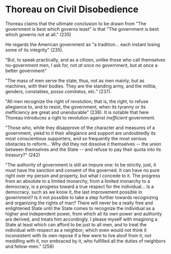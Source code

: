 # Thoreau on Civil Disobedience

Thoreau claims that the ultimate conclusion to be drawn from "The government is
best which governs least" is that
"The government is best which governs not at all." (235)


He regards the American government as "a tradition... each instant losing some
of its integrity" (235).

"But, to speak practically, and as a citizen, unlike those who call themselves
no-government men, I ask for, not *at once* no government, but at once a
better government"


"The mass of men serve the state, thus, not as men mainly, but as machines,
with their bodies. They are the standing army, and the militia, genders,
constables, *posse comitatus*, etc." (237).


"All men recognize the right of revolution; that is, the right, to refuse
allegiance to, and to resist, the government, when its tyranny or its
inefficiency are great and unendurable" (238). It is notable that here
Thoreau introduces a right to revolution against *inefficient* government.


"Those who, while they disapprove of the character and measures of a government,
yiekd to it their allegiance and support are undoubtedly its most conscientious supporters,
and so frequently the most serious obstacles to reform... Why did they not
dissolve it themselves -- the union between themselves and the State -- and
refuse to pay their quota into its treasury?" (242)


"The authority of government is still an impure one: to be strictly, just, it
must have the sanction and consent of the governed. It can have no pure right
over my person and property, but what I concede to it. The progress from an
absolute to a limited monarchy, from a limited monarchy to a democracy, is a
progress toward a true respect for the individual... Is a
democracy, such as we know it, the last improvement possible in government? Is
it not possible to take a step further towards recognizing and organizing the
rights of man? There will never be a really free and enlightened State until
the State comes to recognize the individual as a higher and independent power,
from which all its own power and authority are derived, and treats him
accordingly. I please myself with imagining a State at least which can afford
to be just to all men, and to treat the individual with respect as a neighbor;
which even would not think it inconsistent with its own repose if a few were to
live aloof from it, not meddling with it, nor embraced by it, who fulfilled all
the duties of neighbors and fellow-men." (256)


